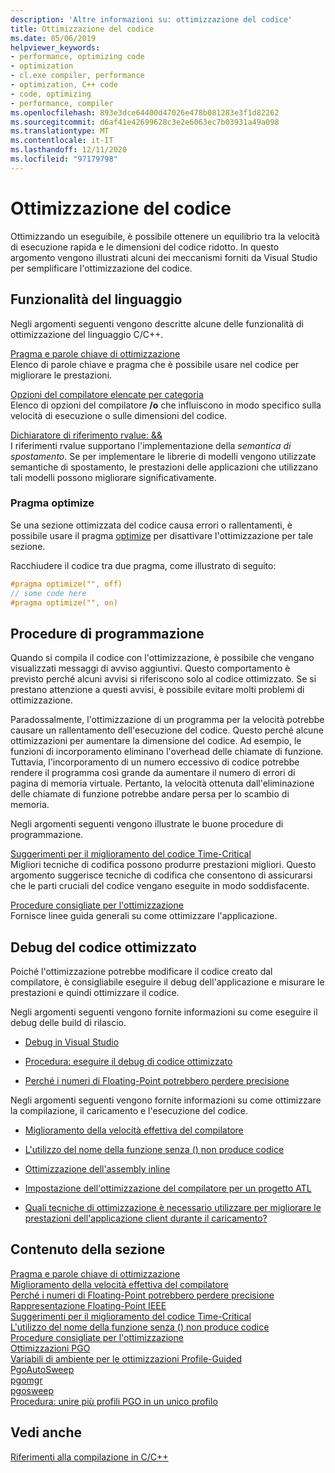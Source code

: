 ```yaml
---
description: 'Altre informazioni su: ottimizzazione del codice'
title: Ottimizzazione del codice
ms.date: 05/06/2019
helpviewer_keywords:
- performance, optimizing code
- optimization
- cl.exe compiler, performance
- optimization, C++ code
- code, optimizing
- performance, compiler
ms.openlocfilehash: 893e3dce64400d47026e478b081283e3f1d82262
ms.sourcegitcommit: d6af41e42699628c3e2e6063ec7b03931a49a098
ms.translationtype: MT
ms.contentlocale: it-IT
ms.lasthandoff: 12/11/2020
ms.locfileid: "97179798"
---
```

# <a name="optimizing-your-code"></a>Ottimizzazione del codice

Ottimizzando un eseguibile, è possibile ottenere un equilibrio tra la velocità di esecuzione rapida e le dimensioni del codice ridotto. In questo argomento vengono illustrati alcuni dei meccanismi forniti da Visual Studio per semplificare l'ottimizzazione del codice.

## <a name="language-features"></a>Funzionalità del linguaggio

Negli argomenti seguenti vengono descritte alcune delle funzionalità di ottimizzazione del linguaggio C/C++.

[Pragma e parole chiave di ottimizzazione](optimization-pragmas-and-keywords.md) \
Elenco di parole chiave e pragma che è possibile usare nel codice per migliorare le prestazioni.

[Opzioni del compilatore elencate per categoria](reference/compiler-options-listed-by-category.md) \
Elenco di opzioni del compilatore **/o** che influiscono in modo specifico sulla velocità di esecuzione o sulle dimensioni del codice.

[Dichiaratore di riferimento rvalue:  &&](../cpp/rvalue-reference-declarator-amp-amp.md) \
I riferimenti rvalue supportano l'implementazione della *semantica di spostamento*. Se per implementare le librerie di modelli vengono utilizzate semantiche di spostamento, le prestazioni delle applicazioni che utilizzano tali modelli possono migliorare significativamente.

### <a name="the-optimize-pragma"></a>Pragma optimize

Se una sezione ottimizzata del codice causa errori o rallentamenti, è possibile usare il pragma [optimize](../preprocessor/optimize.md) per disattivare l'ottimizzazione per tale sezione.

Racchiudere il codice tra due pragma, come illustrato di seguito:

```cpp
#pragma optimize("", off)
// some code here
#pragma optimize("", on)
```

## <a name="programming-practices"></a>Procedure di programmazione

Quando si compila il codice con l'ottimizzazione, è possibile che vengano visualizzati messaggi di avviso aggiuntivi. Questo comportamento è previsto perché alcuni avvisi si riferiscono solo al codice ottimizzato. Se si prestano attenzione a questi avvisi, è possibile evitare molti problemi di ottimizzazione.

Paradossalmente, l'ottimizzazione di un programma per la velocità potrebbe causare un rallentamento dell'esecuzione del codice. Questo perché alcune ottimizzazioni per aumentare la dimensione del codice. Ad esempio, le funzioni di incorporamento eliminano l'overhead delle chiamate di funzione. Tuttavia, l'incorporamento di un numero eccessivo di codice potrebbe rendere il programma così grande da aumentare il numero di errori di pagina di memoria virtuale. Pertanto, la velocità ottenuta dall'eliminazione delle chiamate di funzione potrebbe andare persa per lo scambio di memoria.

Negli argomenti seguenti vengono illustrate le buone procedure di programmazione.

[Suggerimenti per il miglioramento del codice Time-Critical](tips-for-improving-time-critical-code.md) \
Migliori tecniche di codifica possono produrre prestazioni migliori. Questo argomento suggerisce tecniche di codifica che consentono di assicurarsi che le parti cruciali del codice vengano eseguite in modo soddisfacente.

[Procedure consigliate per l'ottimizzazione](optimization-best-practices.md) \
Fornisce linee guida generali su come ottimizzare l'applicazione.

## <a name="debugging-optimized-code"></a>Debug del codice ottimizzato

Poiché l'ottimizzazione potrebbe modificare il codice creato dal compilatore, è consigliabile eseguire il debug dell'applicazione e misurare le prestazioni e quindi ottimizzare il codice.

Negli argomenti seguenti vengono fornite informazioni su come eseguire il debug delle build di rilascio.

- [Debug in Visual Studio](/visualstudio/debugger/debugging-in-visual-studio)

- [Procedura: eseguire il debug di codice ottimizzato](/visualstudio/debugger/how-to-debug-optimized-code)

- [Perché i numeri di Floating-Point potrebbero perdere precisione](why-floating-point-numbers-may-lose-precision.md)

Negli argomenti seguenti vengono fornite informazioni su come ottimizzare la compilazione, il caricamento e l'esecuzione del codice.

- [Miglioramento della velocità effettiva del compilatore](improving-compiler-throughput.md)

- [L'utilizzo del nome della funzione senza () non produce codice](using-function-name-without-parens-produces-no-code.md)

- [Ottimizzazione dell'assembly inline](../assembler/inline/optimizing-inline-assembly.md)

- [Impostazione dell'ottimizzazione del compilatore per un progetto ATL](../atl/reference/specifying-compiler-optimization-for-an-atl-project.md)

- [Quali tecniche di ottimizzazione è necessario utilizzare per migliorare le prestazioni dell'applicazione client durante il caricamento?](../build/dll-frequently-asked-questions.md#mfc_optimization)

## <a name="in-this-section"></a>Contenuto della sezione

[Pragma e parole chiave di ottimizzazione](optimization-pragmas-and-keywords.md) \
[Miglioramento della velocità effettiva del compilatore](improving-compiler-throughput.md) \
[Perché i numeri di Floating-Point potrebbero perdere precisione](why-floating-point-numbers-may-lose-precision.md) \
[Rappresentazione Floating-Point IEEE](ieee-floating-point-representation.md) \
[Suggerimenti per il miglioramento del codice Time-Critical](tips-for-improving-time-critical-code.md) \
[L'utilizzo del nome della funzione senza () non produce codice](using-function-name-without-parens-produces-no-code.md) \
[Procedure consigliate per l'ottimizzazione](optimization-best-practices.md) \
[Ottimizzazioni PGO](profile-guided-optimizations.md) \
[Variabili di ambiente per le ottimizzazioni Profile-Guided](environment-variables-for-profile-guided-optimizations.md) \
[PgoAutoSweep](pgoautosweep.md) \
[pgomgr](pgomgr.md) \
[pgosweep](pgosweep.md) \
[Procedura: unire più profili PGO in un unico profilo](how-to-merge-multiple-pgo-profiles-into-a-single-profile.md)

## <a name="see-also"></a>Vedi anche

[Riferimenti alla compilazione in C/C++](reference/c-cpp-building-reference.md)
